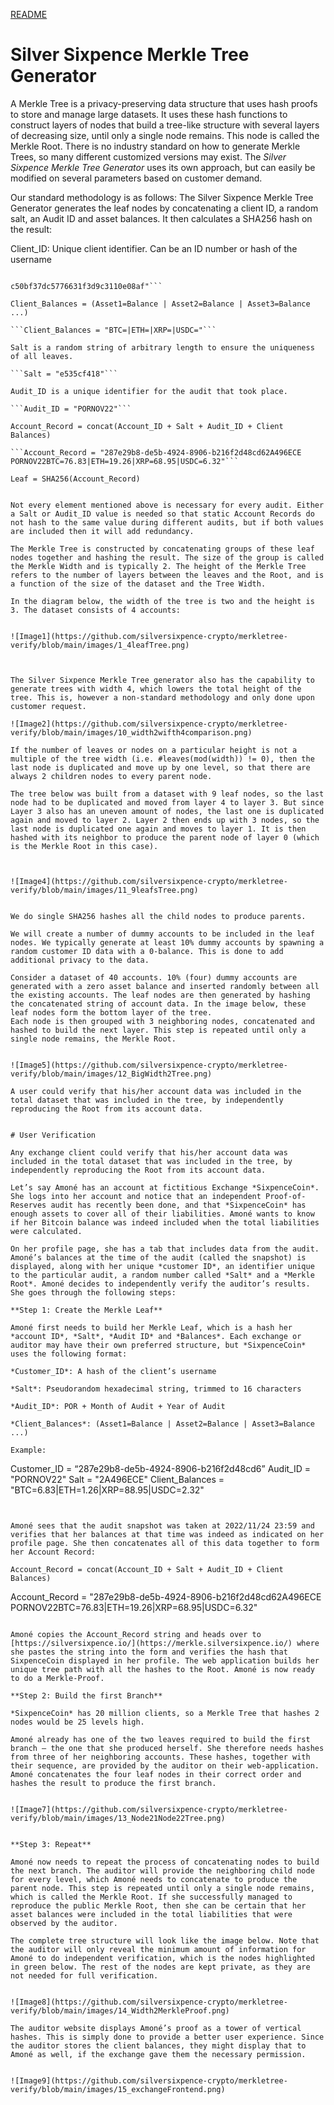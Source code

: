 [README](https://github.com/silversixpence-crypto/merkletree-verify/pull/7)
# Silver Sixpence Merkle Tree Generator

A Merkle Tree is a privacy-preserving data structure that uses hash proofs to store and manage large datasets. 
It uses these hash functions to construct layers of nodes that build a tree-like structure with several layers of decreasing size, until only a single node remains. This node is called the Merkle Root.
There is no industry standard on how to generate Merkle Trees, so many different customized versions may exist. 
The *Silver Sixpence Merkle Tree Generator* uses its own approach, but can easily be modified on several parameters based on customer demand. 

Our standard methodology is as follows:
The Silver Sixpence Merkle Tree Generator generates the leaf nodes by concatenating a client ID, a random salt, an Audit ID and asset balances. It then calculates a SHA256 hash on the result:

Client_ID: Unique client identifier. Can be an ID number or hash of the username

 ```Client_ID = "e535cf418ab603cc4b338069a814037d53,

c50bf37dc5776631f3d9c3110e08af"```

Client_Balances = (Asset1=Balance | Asset2=Balance | Asset3=Balance ...)

```Client_Balances = "BTC=|ETH=|XRP=|USDC="```

Salt is a random string of arbitrary length to ensure the uniqueness of all leaves.

```Salt = "e535cf418"```

Audit_ID is a unique identifier for the audit that took place.

```Audit_ID = "PORNOV22"```

Account_Record = concat(Account_ID + Salt + Audit_ID + Client Balances)

```Account_Record = "287e29b8-de5b-4924-8906-b216f2d48cd62A496ECE PORNOV22BTC=76.83|ETH=19.26|XRP=68.95|USDC=6.32"```

Leaf = SHA256(Account_Record)


Not every element mentioned above is necessary for every audit. Either a Salt or Audit_ID value is needed so that static Account Records do not hash to the same value during different audits, but if both values are included then it will add redundancy.

The Merkle Tree is constructed by concatenating groups of these leaf nodes together and hashing the result. The size of the group is called the Merkle Width and is typically 2. The height of the Merkle Tree refers to the number of layers between the leaves and the Root, and is a function of the size of the dataset and the Tree Width.

In the diagram below, the width of the tree is two and the height is 3. The dataset consists of 4 accounts:


![Image1](https://github.com/silversixpence-crypto/merkletree-verify/blob/main/images/1_4leafTree.png)



The Silver Sixpence Merkle Tree generator also has the capability to generate trees with width 4, which lowers the total height of the tree. This is, however a non-standard methodology and only done upon customer request. 

![Image2](https://github.com/silversixpence-crypto/merkletree-verify/blob/main/images/10_width2wifth4comparison.png)

If the number of leaves or nodes on a particular height is not a multiple of the tree width (i.e. #leaves(mod(width)) != 0), then the last node is duplicated and move up by one level, so that there are always 2 children nodes to every parent node.

The tree below was built from a dataset with 9 leaf nodes, so the last node had to be duplicated and moved from layer 4 to layer 3. But since Layer 3 also has an uneven amount of nodes, the last one is duplicated again and moved to layer 2. Layer 2 then ends up with 3 nodes, so the last node is duplicated one again and moves to layer 1. It is then hashed with its neighbor to produce the parent node of layer 0 (which is the Merkle Root in this case).



![Image4](https://github.com/silversixpence-crypto/merkletree-verify/blob/main/images/11_9leafsTree.png)


We do single SHA256 hashes all the child nodes to produce parents.

We will create a number of dummy accounts to be included in the leaf nodes. We typically generate at least 10% dummy accounts by spawning a random customer ID data with a 0-balance. This is done to add additional privacy to the data.

Consider a dataset of 40 accounts. 10% (four) dummy accounts are generated with a zero asset balance and inserted randomly between all the existing accounts. The leaf nodes are then generated by hashing the concatenated string of account data. In the image below, these leaf nodes form the bottom layer of the tree. 
Each node is then grouped with 3 neighboring nodes, concatenated and hashed to build the next layer. This step is repeated until only a single node remains, the Merkle Root.


![Image5](https://github.com/silversixpence-crypto/merkletree-verify/blob/main/images/12_BigWidth2Tree.png)

A user could verify that his/her account data was included in the total dataset that was included in the tree, by independently reproducing the Root from its account data.


# User Verification

Any exchange client could verify that his/her account data was included in the total dataset that was included in the tree, by independently reproducing the Root from its account data.

Let’s say Amoné has an account at fictitious Exchange *SixpenceCoin*. She logs into her account and notice that an independent Proof-of-Reserves audit has recently been done, and that *SixpenceCoin* has enough assets to cover all of their liabilities. Amoné wants to know if her Bitcoin balance was indeed included when the total liabilities were calculated. 

On her profile page, she has a tab that includes data from the audit. Amoné’s balances at the time of the audit (called the snapshot) is displayed, along with her unique *customer ID*, an identifier unique to the particular audit, a random number called *Salt* and a *Merkle Root*. Amoné decides to independently verify the auditor’s results. 
She goes through the following steps:

**Step 1: Create the Merkle Leaf**

Amoné first needs to build her Merkle Leaf, which is a hash her *account ID*, *Salt*, *Audit ID* and *Balances*. Each exchange or auditor may have their own preferred structure, but *SixpenceCoin* uses the following format:

*Customer_ID*: A hash of the client’s username

*Salt*: Pseudorandom hexadecimal string, trimmed to 16 characters

*Audit_ID*: POR + Month of Audit + Year of Audit

*Client_Balances*: (Asset1=Balance | Asset2=Balance | Asset3=Balance ...)

Example:
```
Customer_ID = “287e29b8-de5b-4924-8906-b216f2d48cd6”
Audit_ID = "PORNOV22"
Salt = "2A496ECE"
Client_Balances = "BTC=6.83|ETH=1.26|XRP=88.95|USDC=2.32"
```


Amoné sees that the audit snapshot was taken at 2022/11/24 23:59 and verifies that her balances at that time was indeed as indicated on her profile page. She then concatenates all of this data together to form her Account Record:

Account_Record = concat(Account_ID + Salt + Audit_ID + Client Balances)

```
Account_Record = "287e29b8-de5b-4924-8906-b216f2d48cd62A496ECE PORNOV22BTC=76.83|ETH=19.26|XRP=68.95|USDC=6.32"
```

Amoné copies the Account_Record string and heads over to  [https://silversixpence.io/](https://merkle.silversixpence.io/) where she pastes the string into the form and verifies the hash that SixpenceCoin displayed in her profile. The web application builds her unique tree path with all the hashes to the Root. Amoné is now ready to do a Merkle-Proof.

**Step 2: Build the first Branch**

*SixpenceCoin* has 20 million clients, so a Merkle Tree that hashes 2 nodes would be 25 levels high. 

Amoné already has one of the two leaves required to build the first branch – the one that she produced herself. She therefore needs hashes from three of her neighboring accounts. These hashes, together with their sequence, are provided by the auditor on their web-application. Amoné concatenates the four leaf nodes in their correct order and hashes the result to produce the first branch.


![Image7](https://github.com/silversixpence-crypto/merkletree-verify/blob/main/images/13_Node21Node22Tree.png)


**Step 3: Repeat**

Amoné now needs to repeat the process of concatenating nodes to build the next branch. The auditor will provide the neighboring child node for every level, which Amoné needs to concatenate to produce the parent node. This step is repeated until only a single node remains, which is called the Merkle Root. If she successfully managed to reproduce the public Merkle Root, then she can be certain that her asset balances were included in the total liabilities that were observed by the auditor.

The complete tree structure will look like the image below. Note that the auditor will only reveal the minimum amount of information for Amoné to do independent verification, which is the nodes highlighted in green below. The rest of the nodes are kept private, as they are not needed for full verification.


![Image8](https://github.com/silversixpence-crypto/merkletree-verify/blob/main/images/14_Width2MerkleProof.png)

The auditor website displays Amoné’s proof as a tower of vertical hashes. This is simply done to provide a better user experience. Since the auditor stores the client balances, they might display that to Amoné as well, if the exchange gave them the necessary permission.


![Image9](https://github.com/silversixpence-crypto/merkletree-verify/blob/main/images/15_exchangeFrontend.png)







